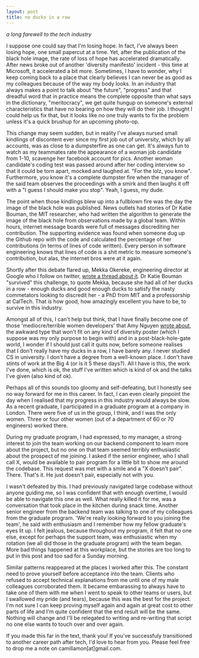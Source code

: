 ```yaml
---
layout: post
title: no ducks in a row
---
```


_a long farewell to the tech industry_

I suppose one could say that I'm losing hope. In fact, I've always been losing hope, one small papercut at a time.
Yet, after the publication of the black hole image, the rate of loss of hope has accelerated dramatically. 
After news broke out of another 'diversity manifesto' incident - this time at Microsoft, it accelerated a bit more.
Sometimes, I have to wonder, why I keep coming back to a place that clearly believes I can never be as good as my colleagues
because of the way my body looks. In an industry that always makes a point to talk about "the future", "progress" and that
dreadful word that in practice means the complete opposite than what says in the dictionary, "meritocracy", we get quite
hungup on someone's external characteristics that have no bearing on how they will do their job. I thought I could help us fix that, but it looks like no one truly wants to fix the problem unless it's a
quick brushup for an upcoming photo-op. 

This change may seem sudden, but in reality I've always nursed small kindlings of discontent ever since my first job out of
university, which by all accounts, was as close to a dumpsterfire as one can get. It's always fun to watch as my teammates rate the appearance of a woman job candidate from 1-10, scavenge her facebook account for pics. Another woman candidate's coding test was passed around after her coding interview so that it could be torn apart, mocked and laughed at. "For the lolz, you know". Furthermore, you know it's a complete dumpster fire when the manager of the said team observes the proceedings with a smirk and then laughs it off with a "I guess I should make you stop". Yeah, I guess, my dude. 

The point when those kindlings blew up into a fullblown fire was the day the image of the black hole was published. News outlets had stories of Dr Katie Bouman, the MIT researcher, who had written the algorithm to generate the image of the black hole from observations made by a global team. Within hours, internet message boards were full of messages discrediting her contribution. The supporting evidence was found when someone dug up the Github repo with the code and calculated the percentage of her contributions (in terms of lines of code written). Every person in software engineering knows that lines of code is a shit metric to measure someone's contribution, but alas, the internet bros were at it again. 

Shortly after this debate flared up, Mekka Okereke, engineering director at Google who I follow on twitter, [wrote a thread about it](https://twitter.com/mekkaokereke/status/1116870900517785600). Dr Katie Bouman "survived" this challenge, to quote Mekka, because she had all of her ducks in a row - enough ducks and good enough ducks to satisfy the nasty commetators looking to discredit her - a PhD from MIT and a professorship at CalTech. That is how good, how amazingly excellent you have to be, to survive in this industry. 

Amongst all of this, I can't help but think, that I have finally become one of those 'mediocre/terrible women developers' that Amy Nguyen [wrote about](https://medium.com/@amyngyn/i-need-terrible-female-engineers-1023a2e973dd), the awkward type that won't fit on any kind of diversity poster (which I suppose was my only purpose to begin with) and in a post-black-hole-gate world, I wonder if I should just call it quits now, before someone realises that I don't really have my ducks in a row, I have barely any. I never studied CS in university. I don't have a degree from a well-known place. I don't have stints of work at the Big 4 (or is it 5 these days?). All I have is this, the work I've done, which is ok, the stuff I've written which is kind of ok and the talks I've given (also kind of ok). 

Perhaps all of this sounds too gloomy and self-defeating, but I honestly see no way forward for me in this career. In fact, I can even clearly pinpoint the day when I realised that my progress in this industry would always be slow. As a recent graduate, I participated in a graduate program at a company in London. There were five of us in the group, I think, and I was the only women. Three or four other women (out of a department of 60 or 70 engineers) worked there.

During my graduate program, I had expressed, to my manager, a strong interest to join the team working on our backend component to learn more about the project, but no one on that team seemed terribly enthusiastic about the prospect of me joining. I asked if the senior engineer, who I shall call X, would be available to pair program for a little bit to show me around the codebase. This request was met with a smile and a "X doesn't pair". There. That's it. He just doesn't pair, especially not with you. 

I wasn't defeated by this. I had previously navigated large codebase without anyone guiding me, so I was confident that with enough overtime, I would be able to navigate this one as well. What really killed it for me, was a conversation that took place in the kitchen during snack time. Another senior engineer from the backend team was talking to one of my colleagues from the graduate program. 'We're really looking forward to you joining the team', he said with enthusiasm and I remember how my fellow graduate's eyes lit up. I felt jealous, because throughout my program, it felt that no one else, except for perhaps the support team, was enthusiastic when my rotation (we all did those in the graduate program) with the team began. More bad things happened at this workplace, but the stories are too long to put in this post and too sad for a Sunday morning. 

Similar patterns reappeared at the places I worked after this. The constant need to prove yourself before acceptance into the team. Clients who refused to accept technical explanations from me until one of my male colleagues corroborated them. It became embarassing to always have to take one of them with me when I went to speak to other teams or users, but I swallowed my pride (and tears), because this was the best for the project. I'm not sure I can keep proving myself again and again at great cost to other parts of life and I'm quite confident that the end result will be the same. Nothing will change and I'll be relegated to writing and re-writing that script no one else wants to touch over and over again. 


If you made this far in the text, thank you! If you've successfuly transitioned to another career path after tech, I'd love to hear from you. Please feel free to drop me a note on camillamon[at]gmail.com. 


